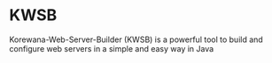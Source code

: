 # KWSB
Korewana-Web-Server-Builder (KWSB) is a powerful tool to build and configure web servers in a simple and easy way in Java
